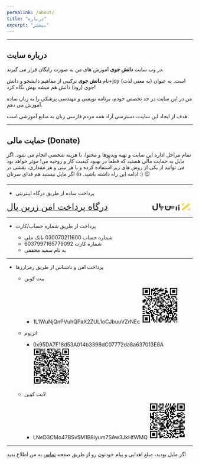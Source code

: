 ```yaml
---
permalink: /about/
title: "درباره"
excerpt: "بیشتر"
---
```


-------------------------------------
## درباره سایت

در وب سایت **دانش جوی** آموزش های من به صورت رایگان قرار می گیرند.

نام **دانش جوی** ترکیبی از مفاهیم دانشجو و دانش+joy (به معنی لذت) است.
به عنوان جوی (رود) دانش هم میشه بهش نگاه کرد!

من در این سایت در حد تخصص خودم، برنامه نویسی و مهندسی پزشکی را به زبان ساده آموزش می دهم.

هدف از ایجاد این سایت، دسترسی آزاد همه مردم فارسی زبان به منابع آموزشی است.

-------------------------------------

## حمایت مالی (Donate)

تمام مراحل اداره این سایت و تهیه ویدیوها و محتوا، با هزینه شخصی انجام می شود.
اگر مایل به حمایت مالی هستید
که قطعاً در بهبود کیفیت کار و روحیه من! موثر خواهد بود
می توانید از یکی از روش های زیر استفاده کرده و با هر نیتی و هر مقداری، نقشی در ادامه این راه داشته باشید. :+1:
اگر مایل نیستید هم فدای سرتان :) :wink:

-------------------------------------

* پرداخت ساده از طریق درگاه اینترنتی

<a href="https://zarinp.al/@saeeddiscovery" class="btn btn--info btn-lg" role="button"><font size="+2"> درگاه پرداخت امن زرین پال </font><img src="../assets/images/zarinpal.png" width="120" height="30" style="float:right;"></a>

-------------------------------------

* پرداخت از طریق شماره حساب/کارت

  * شماره حساب 030070211600 بانک ملی
  * شماره کارت 6037997165779092
  * به نام سعید محققی

-------------------------------------

* پرداخت امن و ناشناس از طریق رمزارزها
  * بیت کوین
    * 1L1WuNjQnPVuhQPaX2ZUL1oCJbuuVZrNEc <a href="../assets/images/BTC.png"><img src="../assets/images/BTC.png" width="100" height="100"></a>
  
  * اتریوم
    * 0x95DA7F18d53A014b3398dC07772da8a637013E8A <a href="../assets/images/ETH.png"><img src="../assets/images/ETH.png" width="100" height="100"></a>
    
  * لایت کوین
    * LNeD3CMo47BSv5M1B8iyum7SAw3JkHfWMQ <a href="../assets/images/LTC.png"><img src="../assets/images/LTC.png" width="100" height="100"></a>

-------------------------------------

اگر مایل بودید، مبلغ اهدایی و پیام خودتون رو از طریق صفحه <a href="https://daneshjoy.ir/contact/">تماس</a> به من اطلاع بدید
